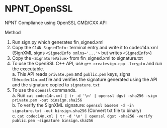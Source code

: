 # NPNT_OpenSSL
NPNT Compliance using OpenSSL CMD/CXX API


Method
1.  Run sign.py which generates fin_signed.xml
2.  Copy the `C14N SignedInfo:` terminal entry and write it to codec14n.xml (SignXML signs `<SignedInfo xmlns='...'>` but writes `<SignedInfo>`)
3.  Copy the `<SignatureValue>` from fin_signed.xml to signature.txt
4.  To use the OpenSSL C++ API, use `g++ createsign.cpp -lcrypto` and run the executable. <br>
  a.  This API reads `private.pem` and `public.pem` keys, signs the`codec14n.xml`file and verifies the signature generated using the API and the signature copied to `signature.txt`
5.  To use the `openssl` commands.<br>
  a.  Run `cat codec14n.xml | tr -d '\n' | openssl dgst -sha256 -sign private.pem -out binsign.sha256` <br>
  b.  To verify the SignXML signature: `openssl base64 -d -in signature.txt -out binsign.sha256` (Convert txt file to binary) <br>
  c.  `cat codec14n.xml | tr -d '\n' | openssl dgst -sha256 -verify public.pem -signature binsign.sha256`
